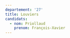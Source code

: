 ```yaml
---
departement: '27'
title: Louviers
candidats:
  - nom: Priollaud
    prenom: François-Xavier
---
```



